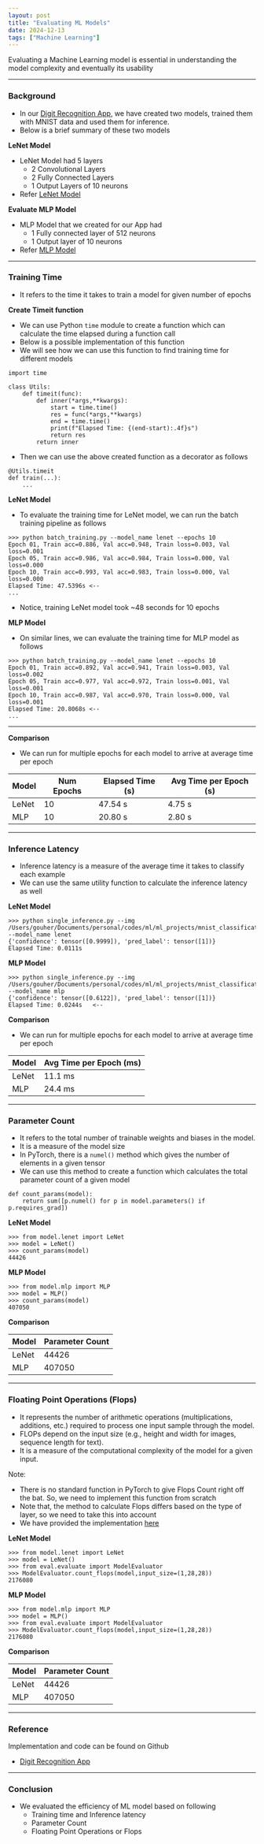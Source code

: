 ```yaml
---
layout: post
title: "Evaluating ML Models"
date: 2024-12-13
tags: ["Machine Learning"]
---
```


Evaluating a Machine Learning model is essential in understanding the model complexity and eventually its usability

---

### Background

- In our [Digit Recognition App](https://gouherdanish.github.io/2024/12/09/digit-recognition.html), we have created two models, trained them with MNIST data and used them for inference.
- Below is a brief summary of these two models

**LeNet Model**
- LeNet Model had 5 layers
    - 2 Convolutional Layers
    - 2 Fully Connected Layers
    - 1 Output Layers of 10 neurons
- Refer [LeNet Model](https://github.com/gouherdanish/mnist_classification/blob/main/model/lenet.py)

**Evaluate MLP Model**
- MLP Model that we created for our App had 
    - 1 Fully connected layer of 512 neurons
    - 1 Output layer of 10 neurons
- Refer [MLP Model](https://github.com/gouherdanish/mnist_classification/blob/main/model/mlp.py)

---
### Training Time

- It refers to the time it takes to train a model for given number of epochs

**Create Timeit function**
- We can use Python `time` module to create a function which can calculate the time elapsed during a function call
- Below is a possible implementation of this function
- We will see how we can use this function to find training time for different models

```
import time

class Utils:
    def timeit(func):
        def inner(*args,**kwargs):
            start = time.time()
            res = func(*args,**kwargs)
            end = time.time()
            print(f"Elapsed Time: {(end-start):.4f}s")
            return res
        return inner
```

- Then we can use the above created function as a decorator as follows

```
@Utils.timeit
def train(...):
    ...
```

**LeNet Model**
- To evaluate the training time for LeNet model, we can run the batch training pipeline as follows
```
>>> python batch_training.py --model_name lenet --epochs 10
Epoch 01, Train acc=0.886, Val acc=0.948, Train loss=0.003, Val loss=0.001
Epoch 05, Train acc=0.986, Val acc=0.984, Train loss=0.000, Val loss=0.000
Epoch 10, Train acc=0.993, Val acc=0.983, Train loss=0.000, Val loss=0.000
Elapsed Time: 47.5396s <-- 
...
```

- Notice, training LeNet model took ~48 seconds for 10 epochs

**MLP Model**
- On similar lines, we can evaluate the training time for MLP model as follows

```
>>> python batch_training.py --model_name lenet --epochs 10
Epoch 01, Train acc=0.892, Val acc=0.941, Train loss=0.003, Val loss=0.002
Epoch 05, Train acc=0.977, Val acc=0.972, Train loss=0.001, Val loss=0.001
Epoch 10, Train acc=0.987, Val acc=0.970, Train loss=0.000, Val loss=0.001
Elapsed Time: 20.8068s <-- 
...
```

---
**Comparison**
- We can run for multiple epochs for each model to arrive at average time per epoch

| Model | Num Epochs | Elapsed Time (s) |  Avg Time per Epoch (s) |
| ----- | ---------- | ---------------- | ----------------------- |
| LeNet |     10     |       47.54 s    |           4.75 s        |
| MLP   |     10     |       20.80 s    |           2.80 s        |


---
### Inference Latency

- Inference latency is a measure of the average time it takes to classify each example
- We can use the same utility function to calculate the inference latency as well

**LeNet Model**
```
>>> python single_inference.py --img /Users/gouher/Documents/personal/codes/ml/ml_projects/mnist_classification/data/sample/1a.png --model_name lenet
{'confidence': tensor([0.9999]), 'pred_label': tensor([1])}
Elapsed Time: 0.0111s
```

**MLP Model**
```
>>> python single_inference.py --img /Users/gouher/Documents/personal/codes/ml/ml_projects/mnist_classification/data/sample/1a.png --model_name mlp
{'confidence': tensor([0.6122]), 'pred_label': tensor([1])}
Elapsed Time: 0.0244s   <--
```

**Comparison**
- We can run for multiple epochs for each model to arrive at average time per epoch

| Model |  Avg Time per Epoch (ms) |
| ----- | ------------------------ |
| LeNet |           11.1 ms        |
| MLP   |           24.4 ms        |

---

### Parameter Count

- It refers to the total number of trainable weights and biases in the model.
- It is a measure of the model size
- In PyTorch, there is a `numel()` method which gives the number of elements in a given tensor
- We can use this method to create a function which calculates the total parameter count of a given model

```
def count_params(model):
    return sum([p.numel() for p in model.parameters() if p.requires_grad])
```

**LeNet Model**

```
>>> from model.lenet import LeNet 
>>> model = LeNet()
>>> count_params(model)
44426
```

**MLP Model**

```
>>> from model.mlp import MLP
>>> model = MLP()
>>> count_params(model)
407050
```

**Comparison**

| Model |  Parameter Count |
| ----- | ---------------- |
| LeNet |     44426        |
| MLP   |     407050       |

---
### Floating Point Operations (Flops) 

- It represents the number of arithmetic operations (multiplications, additions, etc.) required to process one input sample through the model.
- FLOPs depend on the input size (e.g., height and width for images, sequence length for text).
- It is a measure of the computational complexity of the model for a given input.

Note:
- There is no standard function in PyTorch to give Flops Count right off the bat. So, we need to implement this function from scratch
- Note that, the method to calculate Flops differs based on the type of layer, so we need to take this into account
- We have provided the implementation [here](https://github.com/gouherdanish/mnist_classification/blob/main/eval/evaluate.py)

**LeNet Model**

```
>>> from model.lenet import LeNet
>>> model = LeNet()
>>> from eval.evaluate import ModelEvaluator
>>> ModelEvaluator.count_flops(model,input_size=(1,28,28))
2176080
```

**MLP Model**
```
>>> from model.mlp import MLP
>>> model = MLP()
>>> from eval.evaluate import ModelEvaluator
>>> ModelEvaluator.count_flops(model,input_size=(1,28,28))
2176080
```

**Comparison**

| Model |  Parameter Count |
| ----- | ---------------- |
| LeNet |     44426        |
| MLP   |     407050       |


---
### Reference

Implementation and code can be found on Github
- [Digit Recognition App](https://github.com/gouherdanish/mnist_classification)

---
### Conclusion
- We evaluated the efficiency of ML model based on following 
    - Training time and Inference latency
    - Parameter Count 
    - Floating Point Operations or Flops

